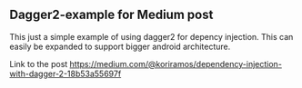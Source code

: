 ## Dagger2-example for Medium post ##

This just a simple  example of using  dagger2 for depency injection.
This can easily be expanded to support bigger android architecture.

Link to the post
https://medium.com/@koriramos/dependency-injection-with-dagger-2-18b53a55697f
